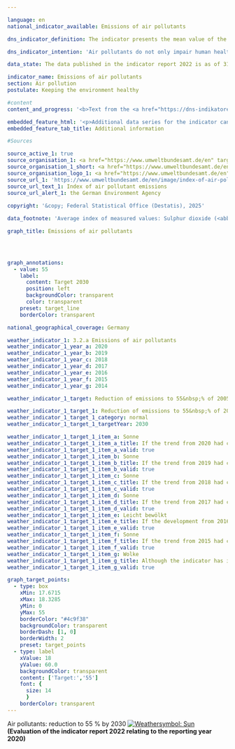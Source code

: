```yaml
---

language: en        
national_indicator_available: Emissions of air pollutants        

dns_indicator_definition: The indicator presents the mean value of the indices of national emissions for the five air pollutants sulphur dioxide (<abbr title="Sulphur dioxide" tabindex="0">SO₂</abbr>), nitrogen oxides (<abbr title="Nitrogen oxides" tabindex="0">NOₓ</abbr>), ammonia (<abbr title="Ammonia" tabindex="0">NH₃</abbr>), volatile organic compounds (<abbr title="non-methane volatile organic compounds" tabindex="0">NMVOC</abbr>) and particulate matter (<abbr title="Particulate matter (diameter smaller than 2.5&nbsp;micrometers)" tabindex="0">PM₂.₅</abbr>).        

dns_indicator_intention: 'Air pollutants do not only impair human health, but also ecosystems and biodiversity. Therefore, the unweighted mean of emissions of air pollutants should be reduced by 45&nbsp;% by 2030&nbsp;compared to 2005. This target is based on the commitment of Germany towards the European Union (<abbr title="European Union" tabindex="0">EU</abbr>) to reduce emissions of individual air pollutants by 2030&nbsp;as follows: <abbr title="Sulphur dioxide" tabindex="0">SO₂</abbr> by 58&nbsp;%, <abbr title="Nitrogen oxides" tabindex="0">NOₓ</abbr> by 65&nbsp;%, <abbr title="Ammonia" tabindex="0">NH₃</abbr> by 29&nbsp;%, <abbr title="non-methane volatile organic compounds" tabindex="0">NMVOC</abbr> by 28&nbsp;% and <abbr title="Particulate matter (diameter smaller than 2.5&nbsp;micrometers)" tabindex="0">PM₂.₅</abbr> by 43&nbsp;%.'        

data_state: The data published in the indicator report 2022 is as of 31 October 2022. The data shown on this platform is updated regularly, so that more current data may be available online than published in the <a href="https://dns-indikatoren.de/assets/Publikationen/Indikatorenberichte/2022.pdf">indicator report 2022</a>.        

indicator_name: Emissions of air pollutants        
section: Air pollution        
postulate: Keeping the environment healthy        

#content         
content_and_progress: '<b>Text from the <a href="https://dns-indikatoren.de/assets/Publikationen/Indikatorenberichte/2022.pdf">Indicator Report 2022&nbsp;</a></b><br><br>This indicator is an unweighted arithmetic mean and summarizes the percentage development of released emissions in Germany, these are sulphur dioxide (<abbr title="Sulphur dioxide" tabindex="0">SO₂</abbr>), nitrogen oxides (<abbr title="Nitrogen oxides" tabindex="0">NOₓ</abbr>), ammonia (<abbr title="Ammonia" tabindex="0">NH₃</abbr>), volatile organic compounds (<abbr title="non-methane volatile organic compounds" tabindex="0">NMVOC</abbr>) and particulate matter (<abbr title="Particulate matter (diameter smaller than 2.5&nbsp;micrometers)" tabindex="0">PM₂.₅</abbr>). The individual rates of change of the single air pollutants are offset equally against one another, even if the causes and the consequences differ. Thus, this indicator is mere indirectly dependent on the fulfilment of emission reduction targets set by the European Union. Hence, the reduction targets for the indicator might be met, while emission reduction targets for individual air pollutants are missed.<br><br>The data is computed annually by the German Environment Agency using various sources. They serve as a basis for the reporting obligation pursuant to the Geneva Convention and the National Emission Ceilings Directive. The data is further processed within the context of the Federal Statistical Office’s Environmental-Economic Accounts. As a result, emissions are published according to various production sectors and households along with other emitters.<br><br>Emissions of air pollutants overall fell by 34.8&nbsp;% until 2020&nbsp;from 2005. The indicator thus moved in the intended direction and will reach the target for 2030&nbsp;if the development remains the same. Emissions of individual pollutants changed to varying degrees in the period from 2005&nbsp;to 2020. Based on the development of the preceding years, compliance with the emission reduction targets by 2030&nbsp;is feasible, to which Germany is committed towards the <abbr title="European Union" tabindex="0">EU</abbr>. In fact, Germany might reach the target for every single air pollutant.<br><br>Emissions of volatile organic compounds (<abbr title="non-methane volatile organic compounds" tabindex="0">NMVOC</abbr>), which are primarily due to the industrial use of solvents, were significantly reduced by 30.4&nbsp;% during the specified period.<br><br>In the specified period emissions of particulate matter (<abbr title="Particulate matter (diameter smaller than 2.5&nbsp;micrometers)" tabindex="0">PM₂.₅</abbr>) have been reduced by 39.8&nbsp;%. At 26.9&nbsp;%, the largest proportion of <abbr title="Particulate matter (diameter smaller than 2.5&nbsp;micrometers)" tabindex="0">PM₂.₅</abbr> emissions originated from households and small consumers in 2020. The industry sector produced 25.9&nbsp;% emissions. The transport sector accounted for 26.5&nbsp;% of <abbr title="Particulate matter (diameter smaller than 2.5&nbsp;micrometers)" tabindex="0">PM₂.₅</abbr> emissions in the same year and, thus, decreased by 9.3&nbsp;percentage points compared to 2005.<br><br>Emissions of nitrogen oxides (<abbr title="Nitrogen oxides" tabindex="0">NOₓ</abbr>) were reduced by 40.1&nbsp;% until 2020&nbsp;in comparison to 2005, hence going in the intended direction. In 2020&nbsp;the main share of nitrogen oxides was emitted mainly by transport and the energy sector.<br><br>Emissions of sulphur dioxide (<abbr title="Sulphur dioxide" tabindex="0">SO₂</abbr>), which are mainly generated in the energy sector, decreased by 50.8&nbsp;% in the specified period.<br><br>In 2019&nbsp;and 2020, the emissions of ammonia (NH) decreased for the first time significantly below 2005&nbsp;level. During the period under consideration from 2005&nbsp;to 2020, the decline adds up to 10.9&nbsp;%. However, ammonia emissions increased temporarily between 2005&nbsp;and 2018, such that the overall reductions are rather small. Agricultural land use, among others the output of fermentation residues after the fermentation of energy crops, mainly caused the temporary growth of emissions between 2005&nbsp;and 2018. Agricultural land use is responsible for about half of the ammonia emissions. Emissions from this source increased during the period from 2005&nbsp;to 2018&nbsp;and are decreasing since 2016. Since 2019, they are below the value from 2005&nbsp;for the first time.'        

embedded_feature_html: '<p>Additional data series for the indicator can be found <a href="https://dns-indikatoren.de/public/AddInfos/en/3_2_a.pdf" target="_blank" >here</a>.</p><br><small>Note: You can display the PDF document directly in your browser or download the PDF document and open it with a PDF reader of your choice. We will be happy to advise you.</small>'
embedded_feature_tab_title: Additional information        

#Sources        

source_active_1: true
source_organisation_1: <a href="https://www.umweltbundesamt.de/en" target="_blank" onclick="return confirm_alert('the German Environment Agency', 'En')">German Environment Agency</a>
source_organisation_1_short: <a href="https://www.umweltbundesamt.de/en" target="_blank" onclick="return confirm_alert('the German Environment Agency', 'En')">German Environment Agency</a>
source_organisation_logo_1: <a href="https://www.umweltbundesamt.de/en" target="_blank" onclick="return confirm_alert('the German Environment Agency', 'En')"><img src="https://dns-indikatoren.de/public/OrgImgEn/uba.png" alt="German Environment Agency" title=" Click here to visit the homepage of the organizationGerman Environment Agency" style="height:60px; width:148px; border:transparent"/></a>
source_url_1: 'https://www.umweltbundesamt.de/en/image/index-of-air-pollutant-emissions'
source_url_text_1: Index of air pollutant emissions
source_url_alert_1: the German Environment Agency
        
copyright: '&copy; Federal Statistical Office (Destatis), 2025'        

data_footnote: 'Average index of measured values: Sulphur dioxide (<abbr title="Sulphur dioxide" tabindex="0">SO₂</abbr>), nitrogen oxides (<abbr title="Nitrogen oxides" tabindex="0">NOₓ</abbr>), non-methane volatile organic compounds (<abbr title="Non-methane volatile organic compounds" tabindex="0">NMVOCs</abbr>) and particulate matter (<abbr title="Particulate matter (diameter smaller than 2.5&nbsp;micrometers)" tabindex="0">PM₂.₅</abbr>).'        

graph_title: Emissions of air pollutants        

        


graph_annotations:
  - value: 55
    label:
      content: Target 2030
      position: left
      backgroundColor: transparent
      color: transparent
    preset: target_line
    borderColor: transparent                

national_geographical_coverage: Germany        

weather_indicator_1: 3.2.a Emissions of air pollutants
weather_indicator_1_year_a: 2020
weather_indicator_1_year_b: 2019
weather_indicator_1_year_c: 2018
weather_indicator_1_year_d: 2017
weather_indicator_1_year_e: 2016
weather_indicator_1_year_f: 2015
weather_indicator_1_year_g: 2014

weather_indicator_1_target: Reduction of emissions to 55&nbsp;% of 2005&nbsp;level (unweighted average of the five pollutants) by 2030

weather_indicator_1_target_1: Reduction of emissions to 55&nbsp;% of 2005&nbsp;level (unweighted average of the five pollutants) by 2030
weather_indicator_1_target_1_category: normal
weather_indicator_1_target_1_targetYear: 2030

weather_indicator_1_target_1_item_a: Sonne
weather_indicator_1_target_1_item_a_title: If the trend from 2020 had continued, the target value would have been reached or missed by less than 5% of the difference between the target value and the value at that time.
weather_indicator_1_target_1_item_a_valid: true
weather_indicator_1_target_1_item_b: Sonne
weather_indicator_1_target_1_item_b_title: If the trend from 2019 had continued, the target value would have been reached or missed by less than 5% of the difference between the target value and the value at that time.
weather_indicator_1_target_1_item_b_valid: true
weather_indicator_1_target_1_item_c: Sonne
weather_indicator_1_target_1_item_c_title: If the trend from 2018 had continued, the target value would have been reached or missed by less than 5% of the difference between the target value and the value at that time.
weather_indicator_1_target_1_item_c_valid: true
weather_indicator_1_target_1_item_d: Sonne
weather_indicator_1_target_1_item_d_title: If the trend from 2017 had continued, the target value would have been reached or missed by less than 5% of the difference between the target value and the value at that time.
weather_indicator_1_target_1_item_d_valid: true
weather_indicator_1_target_1_item_e: Leicht bewölkt
weather_indicator_1_target_1_item_e_title: If the development from 2016 had continued, the target had been missed by at least 5&nbsp;documentat%, but by a maximum of 20&nbsp;% of the difference between the target value and the value at that time.
weather_indicator_1_target_1_item_e_valid: true
weather_indicator_1_target_1_item_f: Sonne
weather_indicator_1_target_1_item_f_title: If the trend from 2015 had continued, the target value would have been reached or missed by less than 5% of the difference between the target value and the value at that time.
weather_indicator_1_target_1_item_f_valid: true
weather_indicator_1_target_1_item_g: Wolke
weather_indicator_1_target_1_item_g_title: Although the indicator has in 2014 been moving in the desired direction toward the target, if the trend had to continued, the target would have been missed in the target year by more than 20% of the difference between the target value and the value at that time.
weather_indicator_1_target_1_item_g_valid: true        

graph_target_points:
  - type: box
    xMin: 17.6715
    xMax: 18.3285
    yMin: 0
    yMax: 55
    borderColor: "#4c9f38"
    backgroundColor: transparent
    borderDash: [1, 0]
    borderWidth: 2
    preset: target_points
  - type: label
    xValue: 18
    yValue: 60.0
    backgroundColor: transparent
    content: ['Target:','55']
    font: {
      size: 14
      }
    borderColor: transparent        
---
```



<div>
  <div class="my-header">
    <label class="default">Air pollutants: reduction to 55&nbsp;% by 2030
      <a href="https://dns-indikatoren.de/en/status"><img src="https://sdg-indikatoren.de/public/Wettersymbole/Sonne.png" title="If the trend from 2020 had continued, the target value would have been reached or missed by less than 5% of the difference between the target value and the value at that time." alt="Weathersymbol: Sun"/>
      </a>
    </label>
  </div>
</div>
<div class="my-header-note">
  <label class="default"><b>(Evaluation of the indicator report 2022 relating to the reporting year 2020)
  </b></label>
</div>